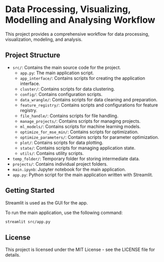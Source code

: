 # Data Processing, Visualizing, Modelling and Analysing Workflow

This project provides a comprehensive workflow for data processing, visualization, modeling, and analysis.

## Project Structure

- `src/`: Contains the main source code for the project.
  - `app.py`: The main application script.
  - `app_interface/`: Contains scripts for creating the application interface.
  - `cluster/`: Contains scripts for data clustering.
  - `config/`: Contains configuration scripts.
  - `data_wrangle/`: Contains scripts for data cleaning and preparation.
  - `feature_registry/`: Contains scripts and configurations for feature registry.
  - `file_handle/`: Contains scripts for file handling.
  - `manage_projects/`: Contains scripts for managing projects.
  - `ml_models/`: Contains scripts for machine learning models.
  - `optimize_for_mse_min/`: Contains scripts for optimization.
  - `optimize_parameters/`: Contains scripts for parameter optimization.
  - `plot/`: Contains scripts for data plotting.
  - `state/`: Contains scripts for managing application state.
  - `utils/`: Contains utility scripts.
- `temp_folder/`: Temporary folder for storing intermediate data.
- `projects/`: Contains individual project folders.
- `main.ipynb`: Jupyter notebook for the main application.
- `app.py`: Python script for the main application written with Streamlit.

## Getting Started

Streamlit is used as the GUI for the app.

To run the main application, use the following command:

```bash
streamlit src/app.py
```

## License

This project is licensed under the MIT License - see the LICENSE file for details.

